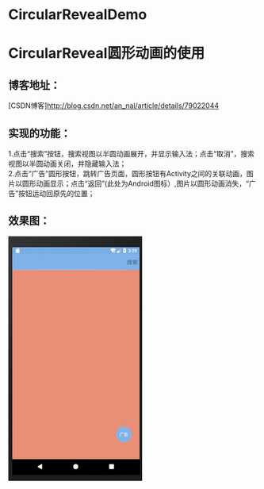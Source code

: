 # CircularRevealDemo
CircularReveal圆形动画的使用
==

博客地址：
--
[CSDN博客]http://blog.csdn.net/an_nal/article/details/79022044

实现的功能：
--
1.点击“搜索”按钮，搜索视图以半圆动画展开，并显示输入法；点击“取消”，搜索视图以半圆动画关闭，并隐藏输入法； <br>
2.点击“广告”圆形按钮，跳转广告页面，圆形按钮有Activity之间的关联动画，图片以圆形动画显示；点击“返回”(此处为Android图标）,图片以圆形动画消失，“广告”按钮运动回原先的位置； <br>

效果图：
--
![](https://github.com/liankin/CircularRevealDemo/blob/master/resultimage/1.gif)  
